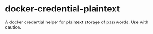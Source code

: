 # docker-credential-plaintext
A docker credential helper for plaintext storage of passwords. Use with caution.
